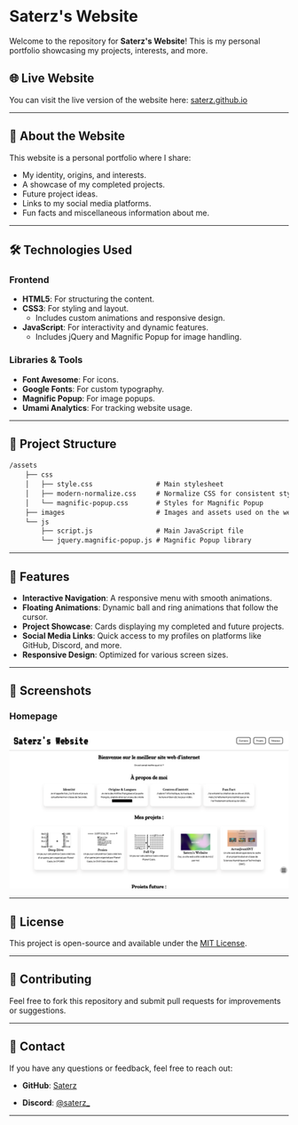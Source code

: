 # Saterz's Website

Welcome to the repository for **Saterz's Website**! This is my personal portfolio showcasing my projects, interests, and more.

## 🌐 Live Website

You can visit the live version of the website here: [saterz.github.io](https://saterz.github.io)

---

## 📖 About the Website

This website is a personal portfolio where I share:

- My identity, origins, and interests.
- A showcase of my completed projects.
- Future project ideas.
- Links to my social media platforms.
- Fun facts and miscellaneous information about me.

---

## 🛠️ Technologies Used

### Frontend

- **HTML5**: For structuring the content.
- **CSS3**: For styling and layout.
  - Includes custom animations and responsive design.
- **JavaScript**: For interactivity and dynamic features.
  - Includes jQuery and Magnific Popup for image handling.

### Libraries & Tools

- **Font Awesome**: For icons.
- **Google Fonts**: For custom typography.
- **Magnific Popup**: For image popups.
- **Umami Analytics**: For tracking website usage.

---

## 📂 Project Structure

```markdown
/assets
    ├── css
    │   ├── style.css                # Main stylesheet
    │   ├── modern-normalize.css     # Normalize CSS for consistent styling
    │   └── magnific-popup.css       # Styles for Magnific Popup
    ├── images                       # Images and assets used on the website
    └── js
        ├── script.js                # Main JavaScript file
        └── jquery.magnific-popup.js # Magnific Popup library
```

---

## 🚀 Features

- **Interactive Navigation**: A responsive menu with smooth animations.
- **Floating Animations**: Dynamic ball and ring animations that follow the cursor.
- **Project Showcase**: Cards displaying my completed and future projects.
- **Social Media Links**: Quick access to my profiles on platforms like GitHub, Discord, and more.
- **Responsive Design**: Optimized for various screen sizes.

---

## 📸 Screenshots

### Homepage

![Homepage Screenshot](assets/images/Saterz_s-website-v3.webp)

---

## 📜 License

This project is open-source and available under the [MIT License](LICENSE).

---

## 🤝 Contributing

Feel free to fork this repository and submit pull requests for improvements or suggestions.

---

## 📧 Contact

If you have any questions or feedback, feel free to reach out:

- **GitHub**: [Saterz](https://github.com/Saterz)

- **Discord**: [@saterz_](https://discordapp.com/users/655805199801385007)

---
